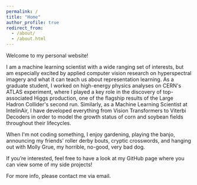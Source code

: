 ```yaml
---
permalink: /
title: "Home"
author_profile: true
redirect_from: 
  - /about/
  - /about.html
---
```


Welcome to my personal website!

I am a machine learning scientist with a wide ranging set of interests, but am especially excited by applied computer vision research on hyperspectral imagery and what it can teach us about representation learning.
As a graduate student, I worked on high-energy physics analyses on CERN's ATLAS experiment, where I played a key role in the discovery of top-associated Higgs production, one of the flagship results of the Large Hadron Collider's second run. Similarly, as a Machine Learning Scientist at IntelinAir, I have developed everything from Vision Transformers to Viterbi Decoders in order to model the growth status of corn and soybean fields throughout their lifecycles.

When I'm not coding something, I enjoy gardening, playing the banjo, announcing my friends' roller derby bouts, cryptic crosswords, and hanging out with Molly Grue, my horrible, no-good, very bad dog.

If you’re interested, feel free to have a look at my GitHub page where you can view some of my side projects!

For more info, please contact me via email.

